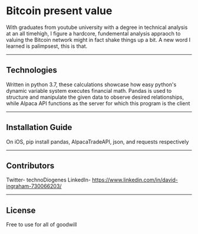 # Bitcoin present value



With graduates from youtube university with a degree in technical analysis at an all timehigh, I figure a hardcore, fundemental analysis appraoch to valuing the Bitcoin network might in fact shake things up a bit. A new word I learned is palimpsest, this is that. 
 

---

## Technologies


Written in python 3.7, these calculations showcase how easy python's dynamic variable system executes financial math. Pandas is used to structure and manipulate the given data to observe desired relationships, while Alpaca API functions as the server for which this program is the client

---

## Installation Guide 


On iOS, pip install pandas, AlpacaTradeAPI, json, and requests respectively


---


## Contributors

Twitter- technoDiogenes
LinkedIn- https://www.linkedin.com/in/david-ingraham-730066203/



---

## License

Free to use for all of goodwill


